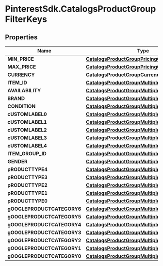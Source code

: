 # PinterestSdk.CatalogsProductGroupFilterKeys

## Properties

Name | Type | Description | Notes
------------ | ------------- | ------------- | -------------
**MIN_PRICE** | [**CatalogsProductGroupPricingCriteria**](CatalogsProductGroupPricingCriteria.md) |  | 
**MAX_PRICE** | [**CatalogsProductGroupPricingCriteria**](CatalogsProductGroupPricingCriteria.md) |  | 
**CURRENCY** | [**CatalogsProductGroupCurrencyCriteria**](CatalogsProductGroupCurrencyCriteria.md) |  | 
**ITEM_ID** | [**CatalogsProductGroupMultipleStringCriteria**](CatalogsProductGroupMultipleStringCriteria.md) |  | 
**AVAILABILITY** | [**CatalogsProductGroupMultipleStringCriteria**](CatalogsProductGroupMultipleStringCriteria.md) |  | 
**BRAND** | [**CatalogsProductGroupMultipleStringCriteria**](CatalogsProductGroupMultipleStringCriteria.md) |  | 
**CONDITION** | [**CatalogsProductGroupMultipleStringCriteria**](CatalogsProductGroupMultipleStringCriteria.md) |  | 
**cUSTOMLABEL0** | [**CatalogsProductGroupMultipleStringCriteria**](CatalogsProductGroupMultipleStringCriteria.md) |  | 
**cUSTOMLABEL1** | [**CatalogsProductGroupMultipleStringCriteria**](CatalogsProductGroupMultipleStringCriteria.md) |  | 
**cUSTOMLABEL2** | [**CatalogsProductGroupMultipleStringCriteria**](CatalogsProductGroupMultipleStringCriteria.md) |  | 
**cUSTOMLABEL3** | [**CatalogsProductGroupMultipleStringCriteria**](CatalogsProductGroupMultipleStringCriteria.md) |  | 
**cUSTOMLABEL4** | [**CatalogsProductGroupMultipleStringCriteria**](CatalogsProductGroupMultipleStringCriteria.md) |  | 
**ITEM_GROUP_ID** | [**CatalogsProductGroupMultipleStringCriteria**](CatalogsProductGroupMultipleStringCriteria.md) |  | 
**GENDER** | [**CatalogsProductGroupMultipleGenderCriteria**](CatalogsProductGroupMultipleGenderCriteria.md) |  | 
**pRODUCTTYPE4** | [**CatalogsProductGroupMultipleStringListCriteria**](CatalogsProductGroupMultipleStringListCriteria.md) |  | 
**pRODUCTTYPE3** | [**CatalogsProductGroupMultipleStringListCriteria**](CatalogsProductGroupMultipleStringListCriteria.md) |  | 
**pRODUCTTYPE2** | [**CatalogsProductGroupMultipleStringListCriteria**](CatalogsProductGroupMultipleStringListCriteria.md) |  | 
**pRODUCTTYPE1** | [**CatalogsProductGroupMultipleStringListCriteria**](CatalogsProductGroupMultipleStringListCriteria.md) |  | 
**pRODUCTTYPE0** | [**CatalogsProductGroupMultipleStringListCriteria**](CatalogsProductGroupMultipleStringListCriteria.md) |  | 
**gOOGLEPRODUCTCATEGORY6** | [**CatalogsProductGroupMultipleStringListCriteria**](CatalogsProductGroupMultipleStringListCriteria.md) |  | 
**gOOGLEPRODUCTCATEGORY5** | [**CatalogsProductGroupMultipleStringListCriteria**](CatalogsProductGroupMultipleStringListCriteria.md) |  | 
**gOOGLEPRODUCTCATEGORY4** | [**CatalogsProductGroupMultipleStringListCriteria**](CatalogsProductGroupMultipleStringListCriteria.md) |  | 
**gOOGLEPRODUCTCATEGORY3** | [**CatalogsProductGroupMultipleStringListCriteria**](CatalogsProductGroupMultipleStringListCriteria.md) |  | 
**gOOGLEPRODUCTCATEGORY2** | [**CatalogsProductGroupMultipleStringListCriteria**](CatalogsProductGroupMultipleStringListCriteria.md) |  | 
**gOOGLEPRODUCTCATEGORY1** | [**CatalogsProductGroupMultipleStringListCriteria**](CatalogsProductGroupMultipleStringListCriteria.md) |  | 
**gOOGLEPRODUCTCATEGORY0** | [**CatalogsProductGroupMultipleStringListCriteria**](CatalogsProductGroupMultipleStringListCriteria.md) |  | 


